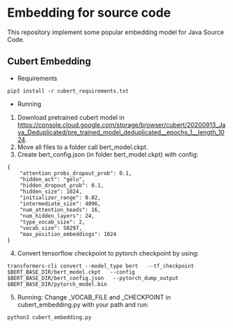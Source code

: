 # Embedding for source code
This repository implement some popular embedding model for Java Source Code. 
## Cubert Embedding
* Requirements
```
pip3 install -r cubert_requirements.txt
```
* Running 
1. Download pretrained cubert model in https://console.cloud.google.com/storage/browser/cubert/20200913_Java_Deduplicated/pre_trained_model_deduplicated__epochs_1__length_1024. 
2. Move all files to a folder call bert_model.ckpt. 
3. Create bert_config.json (in folder bert_model.ckpt) with config:
```
{
    "attention_probs_dropout_prob": 0.1,
    "hidden_act": "gelu",
    "hidden_dropout_prob": 0.1,
    "hidden_size": 1024,
    "initializer_range": 0.02,
    "intermediate_size": 4096,
    "num_attention_heads": 16,
    "num_hidden_layers": 24,
    "type_vocab_size": 2,
    "vocab_size": 50297, 
    "max_position_embeddings": 1024
}
```
4. Convert tensorflow checkpoint to pytorch checkpoint by using: 
```
transformers-cli convert --model_type bert   --tf_checkpoint $BERT_BASE_DIR/bert_model.ckpt   --config $BERT_BASE_DIR/bert_config.json   --pytorch_dump_output $BERT_BASE_DIR/pytorch_model.bin
```
5. Running: Change _VOCAB_FILE and _CHECKPOINT in cubert_embedding.py with your path and run:
```
python3 cubert_embedding.py
```
